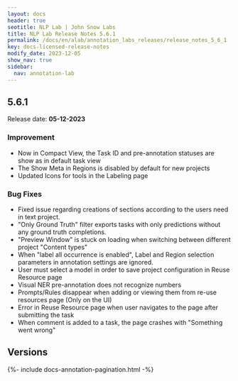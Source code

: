 ```yaml
---
layout: docs
header: true
seotitle: NLP Lab | John Snow Labs
title: NLP Lab Release Notes 5.6.1
permalink: /docs/en/alab/annotation_labs_releases/release_notes_5_6_1
key: docs-licensed-release-notes
modify_date: 2023-12-05
show_nav: true
sidebar:
  nav: annotation-lab
---
```


<div class="h3-box" markdown="1">

## 5.6.1

Release date: **05-12-2023**

### Improvement
- Now in Compact View, the Task ID and pre-annotation statuses are show as in default task view
- The Show Meta in Regions is disabled by default for new projects
- Updated Icons for tools in the Labeling page

### Bug Fixes
- Fixed issue regarding creations of sections according to the users need in text project.
- "Only Ground Truth" filter exports tasks with only predictions without any ground truth completions.
- "Preview Window" is stuck on loading when switching between different project "Content types"
- When "label all occurrence is enabled", Label and Region selection parameters in annotation settings are ignored.
- User must select a model in order to save project configuration in Reuse Resource page
- Visual NER pre-annotation does not recognize numbers
- Prompts/Rules disappear when adding or viewing them from re-use resources page (Only on the UI)
- Error in Reuse Resource page when user navigates to the page after submitting the task
- When comment is added to a task, the page crashes with "Something went wrong"

</div><div class="prev_ver h3-box" markdown="1">

## Versions

</div>

{%- include docs-annotation-pagination.html -%}
